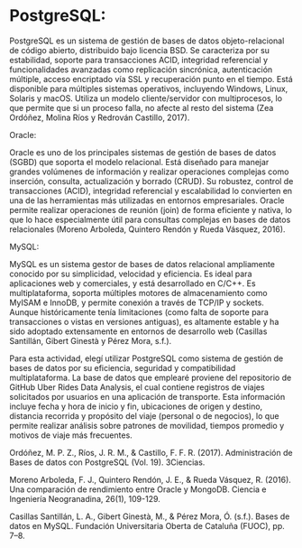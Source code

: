 # PostgreSQL: 

PostgreSQL es un sistema de gestión de bases de datos objeto-relacional de código abierto, distribuido bajo licencia BSD. Se caracteriza por su estabilidad, soporte para transacciones ACID, integridad referencial y funcionalidades avanzadas como replicación sincrónica, autenticación múltiple, acceso encriptado vía SSL y recuperación punto en el tiempo. Está disponible para múltiples sistemas operativos, incluyendo Windows, Linux, Solaris y macOS. Utiliza un modelo cliente/servidor con multiprocesos, lo que permite que si un proceso falla, no afecte al resto del sistema (Zea Ordóñez, Molina Ríos y Redrován Castillo, 2017). 

 

Oracle: 

Oracle es uno de los principales sistemas de gestión de bases de datos (SGBD) que soporta el modelo relacional. Está diseñado para manejar grandes volúmenes de información y realizar operaciones complejas como inserción, consulta, actualización y borrado (CRUD). Su robustez, control de transacciones (ACID), integridad referencial y escalabilidad lo convierten en una de las herramientas más utilizadas en entornos empresariales. Oracle permite realizar operaciones de reunión (join) de forma eficiente y nativa, lo que lo hace especialmente útil para consultas complejas en bases de datos relacionales (Moreno Arboleda, Quintero Rendón y Rueda Vásquez, 2016). 

 

MySQL: 

MySQL es un sistema gestor de bases de datos relacional ampliamente conocido por su simplicidad, velocidad y eficiencia. Es ideal para aplicaciones web y comerciales, y está desarrollado en C/C++. Es multiplataforma, soporta múltiples motores de almacenamiento como MyISAM e InnoDB, y permite conexión a través de TCP/IP y sockets. Aunque históricamente tenía limitaciones (como falta de soporte para transacciones o vistas en versiones antiguas), es altamente estable y ha sido adoptado extensamente en entornos de desarrollo web (Casillas Santillán, Gibert Ginestà y Pérez Mora, s.f.). 

 

 

Para esta actividad, elegí utilizar PostgreSQL como sistema de gestión de bases de datos por su eficiencia, seguridad y compatibilidad multiplataforma. La base de datos que emplearé proviene del repositorio de GitHub Uber Rides Data Analysis, el cual contiene registros de viajes solicitados por usuarios en una aplicación de transporte. Esta información incluye fecha y hora de inicio y fin, ubicaciones de origen y destino, distancia recorrida y propósito del viaje (personal o de negocios), lo que permite realizar análisis sobre patrones de movilidad, tiempos promedio y motivos de viaje más frecuentes. 

 

Ordóñez, M. P. Z., Ríos, J. R. M., & Castillo, F. F. R. (2017). Administración de Bases de datos con PostgreSQL (Vol. 19). 3Ciencias. 

Moreno Arboleda, F. J., Quintero Rendón, J. E., & Rueda Vásquez, R. (2016). Una comparación de rendimiento entre Oracle y MongoDB. Ciencia e Ingeniería Neogranadina, 26(1), 109-129. 

Casillas Santillán, L. A., Gibert Ginestà, M., & Pérez Mora, Ó. (s.f.). Bases de datos en MySQL. Fundación Universitaria Oberta de Cataluña (FUOC), pp. 7–8. 
